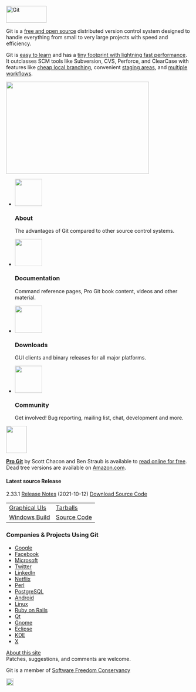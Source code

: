 [<img src="https://git-scm.com/images/logo@2x.png" alt="Git" width="110" height="46" />](https://git-scm.com/) <span id="tagline"></span>

Git is a [free and open source](https://git-scm.com/about/free-and-open-source) distributed version control system designed to handle everything from small to very large projects with speed and efficiency.

Git is [easy to learn](https://git-scm.com/doc) and has a [tiny footprint with lightning fast performance](https://git-scm.com/about/small-and-fast). It outclasses SCM tools like Subversion, CVS, Perforce, and ClearCase with features like [cheap local branching](https://git-scm.com/about/branching-and-merging), convenient [staging areas](https://git-scm.com/about/staging-area), and [multiple workflows](https://git-scm.com/about/distributed).

<img src="https://git-scm.com/images/branching-illustration@2x.png" class="illustration" width="389" height="251" />

-   <span id="nav-about">[<img src="https://git-scm.com/images/icons/nav-about@2x.png" width="74" height="74" />](https://git-scm.com/about)</span>

    ### About

    The advantages of Git compared to other source control systems.

-   <span id="nav-documentation">[<img src="https://git-scm.com/images/icons/nav-documentation@2x.png" width="74" height="74" />](https://git-scm.com/doc)</span>

    ### Documentation

    Command reference pages, Pro Git book content, videos and other material.

-   <span id="nav-downloads">[<img src="https://git-scm.com/images/icons/nav-downloads@2x.png" width="74" height="74" />](https://git-scm.com/downloads)</span>

    ### Downloads

    GUI clients and binary releases for all major platforms.

-   <span id="nav-community">[<img src="https://git-scm.com/images/icons/nav-community@2x.png" width="74" height="74" />](https://git-scm.com/community)</span>

    ### Community

    Get involved! Bug reporting, mailing list, chat, development and more.

<img src="https://git-scm.com/images/progit2.png" width="56" height="74" />

**[Pro Git](https://git-scm.com/book)** by Scott Chacon and Ben Straub is available to [read online for free](https://git-scm.com/book). Dead tree versions are available on [Amazon.com](http://www.amazon.com/Pro-Git-Scott-Chacon/dp/1484200772?ie=UTF8&camp=1789&creative=9325&creativeASIN=1430218339&linkCode=as2&tag=git-sfconservancy-20).

#### Latest source Release

<span class="version"> 2.33.1 </span> [Release Notes](https://raw.github.com/git/git/master/Documentation/RelNotes/2.33.1.txt) <span class="release-date"> (2021-10-12) </span> <span id="installer-version" data-mac="2.33.0" data-win="2.33.1"></span> <a href="https://www.kernel.org/pub/software/scm/git/" id="download-link" class="button">Download Source Code</a>

<table><tbody><tr class="odd"><td><a href="https://git-scm.com/downloads/guis" id="gui-link" class="icon gui">Graphical UIs</a></td><td><a href="https://www.kernel.org/pub/software/scm/git/" class="icon older-releases">Tarballs</a></td></tr><tr class="even"><td><a href="https://git-scm.com/download/win" id="alt-link" class="icon windows">Windows Build</a></td><td><a href="https://github.com/git/git" class="icon source">Source Code</a></td></tr></tbody></table>

### Companies & Projects Using Git

-   <a href="https://github.com/google" class="google">Google</a>
-   <a href="https://github.com/facebook" class="facebook">Facebook</a>
-   <a href="https://github.com/Microsoft" class="microsoft">Microsoft</a>
-   <a href="https://github.com/twitter" class="twitter">Twitter</a>
-   <a href="https://github.com/linkedin" class="linked-in">LinkedIn</a>
-   <a href="https://github.com/netflix" class="netflix">Netflix</a>
-   <a href="https://perl5.git.perl.org/perl.git" class="perl">Perl</a>
-   <a href="https://git.postgresql.org/gitweb/" class="postgresql">PostgreSQL</a>
-   <a href="https://android-review.googlesource.com/#/q/status:open,n,z" class="android">Android</a>
-   <a href="https://git.kernel.org/cgit/linux/kernel/git/torvalds/linux.git" class="linux">Linux</a>
-   <a href="https://github.com/rails/rails" class="rails">Ruby on Rails</a>
-   <a href="https://code.qt.io/cgit/" class="qt">Qt</a>
-   <a href="https://gitlab.gnome.org/GNOME" class="gnome">Gnome</a>
-   <a href="https://git.eclipse.org/c/" class="eclipse">Eclipse</a>
-   <a href="https://invent.kde.org/explore/groups" class="kde">KDE</a>
-   <a href="https://cgit.freedesktop.org/xorg/xserver/" class="x">X</a>

[About this site](https://git-scm.com/site)  
Patches, suggestions, and comments are welcome.

Git is a member of [Software Freedom Conservancy](https://git-scm.com/sfc)

<a href="#top" id="scrollToTop" class="no-js scrollToTop"><img src="https://git-scm.com/images/icons/chevron-up@2x.png" alt="scroll-to-top" width="20" height="20" /></a>
